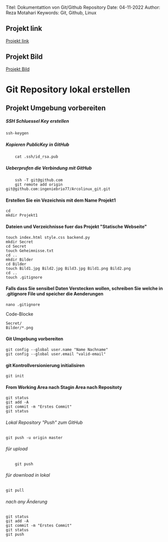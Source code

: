 

Titel:      Dokumentattion von Git/Github Repository
Date:       04-11-2022
Author:     Reza Motahari
Keywords:   Git, Github, Linux

## Projekt link
[Projekt link](https://github.com/rmotahari/projekt1 "Projekt1")

## Projekt Bild
[Projekt Bild](https://imgs.search.brave.com/7V-R31tSdFWF7d9bdnAySGsgu-CM73_f-RgenBNuoeI/rs:fit:1200:900:1/g:ce/aHR0cHM6Ly9uZXdz/LWNkbi5zb2Z0cGVk/aWEuY29tL2ltYWdl/cy9uZXdzMi9hcmNo/LWxpbnV4LTIwMTYt/MTEtMDEtbm93LWF2/YWlsYWJsZS1mb3It/ZG93bmxvYWQtcG93/ZXJlZC1ieS1saW51/eC1rZXJuZWwtNC04/LTYtNTA5ODg0LTIu/cG5n "Archlinux")

# Git Repository lokal erstellen

## Projekt Umgebung vorbereiten

##### SSH Schluessel Key erstellen

	ssh-keygen

##### Kopieren PublicKey in GitHub
		
		cat .ssh/id_rsa.pub

##### Ueberprufen die Verbindung mit GitHub

		ssh -T git@github.com
		git remote add origin git@github.com:ingeniebrio77/Arcolinux_git.git
		

#### Erstellen Sie ein Vezeichnis mit dem Name Projekt1

    cd
    mkdir Projekt1

#### Dateien und Verzeichnisse fuer das Projekt "Statische Webseite"

    touch index.html style.css backend.py 
    mkdir Secret
    cd Secret
    touch Geheimnisse.txt
    cd ..
    mkdir Bilder
    cd Bilder
    touch Bild1.jpg Bild2.jpg Bild3.jpg Bild1.png Bild2.png
    cd ..
    touch .gitignore

#### Falls dass Sie sensibel Daten Verstecken wollen, schreiben Sie welche in .gitignore File und speicher die Aenderungen

    nano .gitignore

Code-Blocke

    Secret/
    Bilder/*.png

#### Git Umgebung vorbereiten

    git config --global user.name "Name Nachname"
    git config --global user.email "valid-email"

#### git Kontrollversionierung initialisiren

    git init

#### From Working Area nach Stagin Area nach Repositoty

    git status
    git add -A
    git commit -m "Erstes Commit"
    git status

###### Lokal Repository "Push" zum GitHub
    git push -u origin master

###### für upload 
        git push

######  für download in lokal 
	git pull

######  nach any Änderung 
    git status
    git add -A
    git commit -m "Erstes Commit"
    git status
    git push

#####    
    
